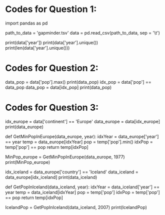 # Codes for Question 1: 
import pandas as pd

path_to_data = 'gapminder.tsv'
data = pd.read_csv(path_to_data, sep = '\t')

print(data['year'])
print(data['year'].unique())
print(len(data['year'].unique()))

# Codes for Question 2:
data_pop = data['pop'].max()
print(data_pop)
idx_pop = data['pop'] == data_pop
data_pop = data[idx_pop]
print(data_pop)

# Codes for Question 3:
idx_europe = data['continent'] == 'Europe'
data_europe = data[idx_europe]
print(data_europe)

def GetMinPopInEurope(data_europe, year):
    idxYear = data_europe['year'] == year
    temp = data_europe[idxYear]
    pop = temp['pop'].min()
    idxPop = temp['pop'] == pop
    return temp[idxPop]

MinPop_europe = GetMinPopInEurope(data_europe, 1977)
print(MinPop_europe)

idx_iceland = data_europe['country'] == 'Iceland'
data_iceland = data_europe[idx_iceland]
print(data_iceland)

def GetPopInIceland(data_iceland, year):
    idxYear = data_iceland['year'] == year
    temp = data_iceland[idxYear]
    pop = temp['pop']
    idxPop = temp['pop'] == pop
    return temp[idxPop]

IcelandPop = GetPopInIceland(data_iceland, 2007)
print(IcelandPop)
